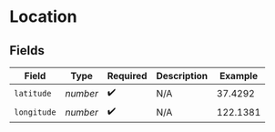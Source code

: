 # Location


## Fields

| Field              | Type               | Required           | Description        | Example            |
| ------------------ | ------------------ | ------------------ | ------------------ | ------------------ |
| `latitude`         | *number*           | :heavy_check_mark: | N/A                | 37.4292            |
| `longitude`        | *number*           | :heavy_check_mark: | N/A                | 122.1381           |